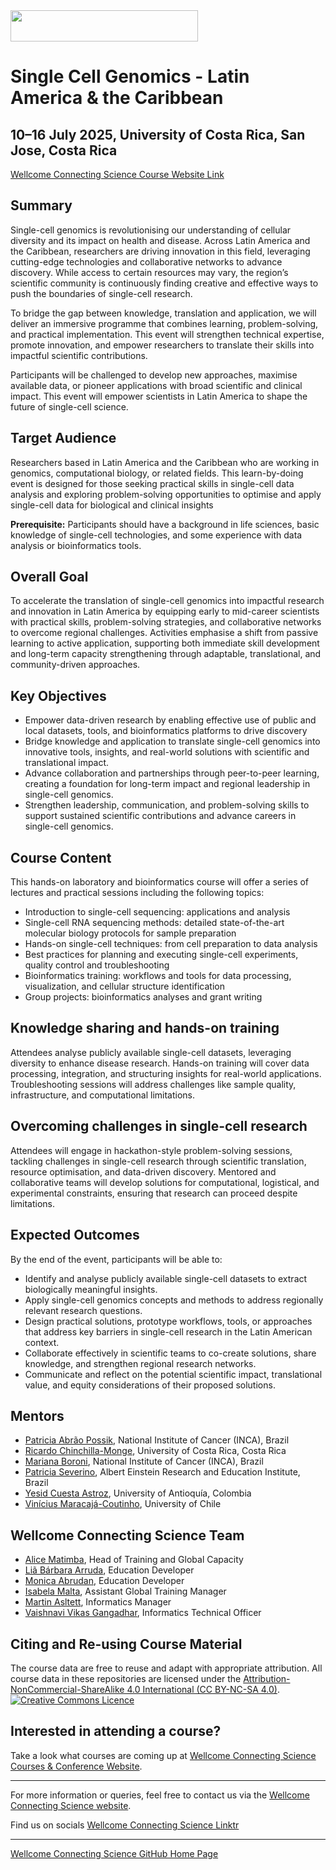 <img src="https://coursesandconferences.wellcomeconnectingscience.org/wp-content/themes/wcc_courses_and_conferences/dist/assets/svg/logo.svg" width="300" height="50"> 

# Single Cell Genomics - Latin America & the Caribbean

## 10–16 July 2025, University of Costa Rica, San Jose, Costa Rica

[Wellcome Connecting Science Course Website Link](https://coursesandconferences.wellcomeconnectingscience.org/event/single-cell-technologies-practical-approaches-advancing-research-latin-america-and-the-caribbean-20250710/) <br /> 

## Summary

Single-cell genomics is revolutionising our understanding of cellular diversity and its impact on health and disease. Across Latin America and the Caribbean, researchers are driving innovation in this field, leveraging cutting-edge technologies and collaborative networks to advance discovery. While access to certain resources may vary, the region’s scientific community is continuously finding creative and effective ways to push the boundaries of single-cell research.

To bridge the gap between knowledge, translation and application, we will deliver an immersive programme that combines learning, problem-solving, and practical implementation. This event will strengthen technical expertise, promote innovation, and empower researchers to translate their skills into impactful scientific contributions.

Participants will be challenged to develop new approaches, maximise available data, or pioneer applications with broad scientific and clinical impact. This event will empower scientists in Latin America to shape the future of single-cell science.

## Target Audience

Researchers based in Latin America and the Caribbean who are working in genomics, computational biology, or related fields. This learn-by-doing event is designed for those seeking practical skills in single-cell data analysis and exploring problem-solving opportunities to optimise and apply single-cell data for biological and clinical insights

**Prerequisite:** Participants should have a background in life sciences, basic knowledge of single-cell technologies, and some experience with data analysis or bioinformatics tools.

## Overall Goal
To accelerate the translation of single-cell genomics into impactful research and innovation in Latin America by equipping early to mid-career scientists with practical skills, problem-solving strategies, and collaborative networks to overcome regional challenges. Activities emphasise a shift from passive learning to active application, supporting both immediate skill development and long-term capacity strengthening through adaptable, translational, and community-driven approaches.

## Key Objectives
- Empower data-driven research by enabling effective use of public and local datasets, tools, and bioinformatics platforms to drive discovery
- Bridge knowledge and application to translate single-cell genomics into innovative tools, insights, and real-world solutions with scientific and translational impact.
- Advance collaboration and partnerships through peer-to-peer learning, creating a foundation for long-term impact and regional leadership in single-cell genomics.
- Strengthen leadership, communication, and problem-solving skills to support sustained scientific contributions and advance careers in single-cell genomics.

## Course Content

This hands-on laboratory and bioinformatics course will offer a series of lectures and practical sessions including the following topics:

- Introduction to single-cell sequencing: applications and analysis
- Single-cell RNA sequencing methods: detailed state-of-the-art molecular biology protocols for sample preparation
- Hands-on single-cell techniques: from cell preparation to data analysis
- Best practices for planning and executing single-cell experiments, quality control and troubleshooting
- Bioinformatics training: workflows and tools for data processing, visualization, and cellular structure identification 
- Group projects: bioinformatics analyses and grant writing

## Knowledge sharing and hands-on training 

Attendees analyse publicly available single-cell datasets, leveraging diversity to enhance disease research. Hands-on training will cover data processing, integration, and structuring insights for real-world applications. Troubleshooting sessions will address challenges like sample quality, infrastructure, and computational limitations.

## Overcoming challenges in single-cell research

Attendees will engage in hackathon-style problem-solving sessions, tackling challenges in single-cell research through scientific translation, resource optimisation, and data-driven discovery. Mentored and collaborative teams will develop solutions for computational, logistical, and experimental constraints, ensuring that research can proceed despite limitations. 

## Expected Outcomes
By the end of the event, participants will be able to:

- Identify and analyse publicly available single-cell datasets to extract biologically meaningful insights.
- Apply single-cell genomics concepts and methods to address regionally relevant research questions.
- Design practical solutions, prototype workflows, tools, or approaches that address key barriers in single-cell research in the Latin American context.
- Collaborate effectively in scientific teams to co-create solutions, share knowledge, and strengthen regional research networks.
- Communicate and reflect on the potential scientific impact, translational value, and equity considerations of their proposed solutions.

## Mentors
- [Patricia Abrão Possik](https://www.researchgate.net/profile/Patricia-Possik-2), National Institute of Cancer (INCA), Brazil
- [Ricardo Chinchilla-Monge](), University of Costa Rica, Costa Rica
- [Mariana Boroni](https://www.gov.br/inca/pt-br/assuntos/pesquisa/pesquisa-basica-e-experimental/bioinformatica-e-biologia-computacional), National Institute of Cancer (INCA), Brazil
- [Patricia Severino](https://www.researchgate.net/profile/Patricia-Severino), Albert Einstein Research and Education Institute, Brazil
- [Yesid Cuesta Astroz](https://scholar.google.es/citations?user=q0hiAjEAAAAJ&hl=es), University of Antioquía, Colombia
- [Vinícius Maracajá-Coutinho](), University of Chile


## Wellcome Connecting Science Team
- [Alice Matimba](https://uk.linkedin.com/in/alice-matimba-8805177), Head of Training and Global Capacity
- [Liã Bárbara Arruda](https://www.wellcomeconnectingscience.org/person/barbara-arruda-lia/), Education Developer
- [Monica Abrudan](https://www.wellcomeconnectingscience.org/person/abrudan-monica/), Education Developer
- [Isabela Malta](https://www.linkedin.com/in/isabela-malta-754503162/), Assistant Global Training Manager
- [Martin Asltett](https://coursesandconferences.wellcomeconnectingscience.org/about-us/the-team/), Informatics Manager
- [Vaishnavi Vikas Gangadhar](https://www.wellcomeconnectingscience.org/person/gangadhar-vaishnavi/), Informatics Technical Officer


## Citing and Re-using Course Material

The course data are free to reuse and adapt with appropriate attribution. All course data in these repositories are licensed under the <a rel="license" href="https://creativecommons.org/licenses/by-nc-sa/4.0/">Attribution-NonCommercial-ShareAlike 4.0 International (CC BY-NC-SA 4.0)</a>. <a rel="license" href="http://creativecommons.org/licenses/by/4.0/"><img alt="Creative Commons Licence" style="border-width:0" src="https://i.creativecommons.org/l/by-nc-sa/4.0/88x31.png" /></a><br /> 

## Interested in attending a course?

Take a look what courses are coming up at [Wellcome Connecting Science Courses & Conference Website](https://coursesandconferences.wellcomeconnectingscience.org/our-events/).

---

For more information or queries, feel free to contact us via the [Wellcome Connecting Science website](https://coursesandconferences.wellcomeconnectingscience.org).<br /> 


Find us on socials [Wellcome Connecting Science Linktr](https://linktr.ee/eventswcs)

---

[Wellcome Connecting Science GitHub Home Page](https://github.com/WCSCourses) <br /> 
